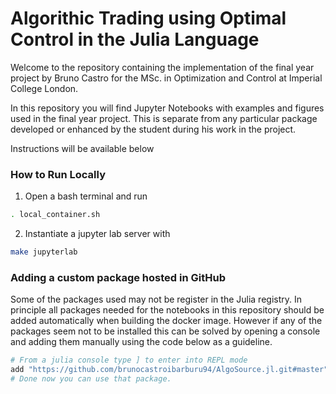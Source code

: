 #  Algorithic Trading using Optimal Control in the Julia Language

Welcome to the repository containing the implementation of the final year project by Bruno Castro for the MSc. in Optimization and Control at Imperial College London.

In this repository you will find Jupyter Notebooks with examples and figures used in the final year project. This is separate from any particular package developed or enhanced by the student during his work in the project.

Instructions will be available below 


### How to Run Locally ###
1. Open a bash terminal and run 
```bash
. local_container.sh
```
2. Instantiate a jupyter lab server with
```bash
make jupyterlab
```
### Adding a custom package hosted in GitHub
Some of the packages used may not be register in the Julia registry. In principle all packages needed for the notebooks in this repository should be added automatically when building the docker image. However if any of the packages seem not to be installed this can be solved by opening a console and adding them manually using the code below as a guideline.
```julia
# From a julia console type ] to enter into REPL mode
add "https://github.com/brunocastroibarburu94/AlgoSource.jl.git#master"
# Done now you can use that package.
```

<!-- 
### Package Management ###
When developing using Docker, all the packages from the Manifest.toml will be installed during the build process.

To add/remove/update additional packages when developing, run a docker container and using the bash command line type
```bash
make julia
```
This will open a julia console using the project under "./project/". Press "]" to open the Pkg REPL and then proceed to add/remove/update packages.
```bash
add JuMP
```

**Doing it from Jupyterlab**<br>
If you wish to add a package and that package to be added to the image next time you run the build command you can switch the project using to the folder *./julia* and then proceed to add and remove packages. 
```julia
using Pkg
Pkg.activate("./julia")
Pkg.add("HTTP")
``` 
-->
